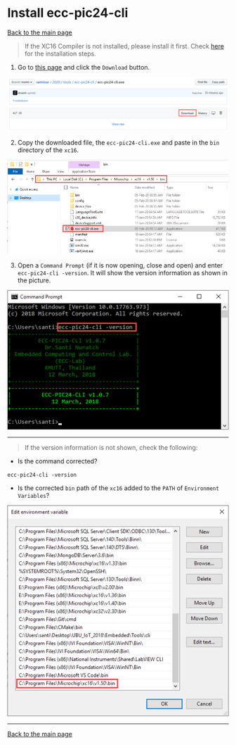 # Install ecc-pic24-cli

[Back to the main page](https://github.com/drsanti/shared)

> If the XC16 Compiler is not installed, please install it first. Check [here](../../xc16/install) for the installation steps.

1. Go to [this page](`https://github.com/drsanti/seminar/blob/master/2020/tools/ecc-pic24-cli/ecc-pic24-cli.exe`) and click the `Download` button.

![](images/01_download.png)

2. Copy the downloaded file, the `ecc-pic24-cli.exe` and paste in the `bin` directory of the `xc16`.

![](images/02_paste.png)

3. Open a `Command Prompt` (if it is now opening, close and open) and enter `ecc-pic24-cli -version`. It will show the version information as shown in the picture.

![](images/03_version.png)

---

> If the version information is not shown, check the following:

- Is the command corrected?

```text
ecc-pic24-cli -version
```

- Is the corrected `bin` path of the `xc16` added to the `PATH` of `Environment Variables`?

![](images/04_path.png)

---

[Back to the main page](https://github.com/drsanti/shared)
